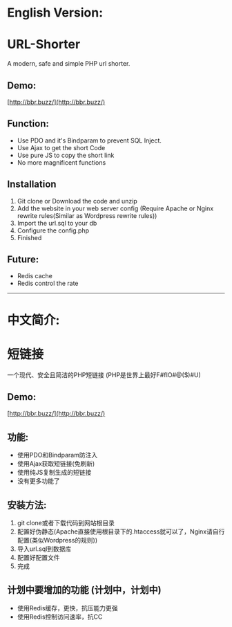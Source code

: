 # English Version:

# URL-Shorter

A modern, safe and simple PHP url shorter.

## Demo:
[http://bbr.buzz/](http://bbr.buzz/)

## Function:
+ Use PDO and it's Bindparam to prevent SQL Inject.
+ Use Ajax to get the short Code
+ Use pure JS to copy the short link
+ No more magnificent functions

## Installation
1. Git clone or Download the code and unzip
2. Add the website in your web server config (Require Apache or Nginx rewrite rules(Similar as Wordpress rewrite rules))
3. Import the url.sql to your db
4. Configure the config.php
5. Finished

## Future:
+ Redis cache
+ Redis control the rate

---

# 中文简介:

# 短链接

一个现代、安全且简洁的PHP短链接 (PHP是世界上最好F#fIO#@($)#U)

## Demo:
[http://bbr.buzz/](http://bbr.buzz/)

## 功能:
+ 使用PDO和Bindparam防注入
+ 使用Ajax获取短链接(免刷新)
+ 使用纯JS复制生成的短链接
+ 没有更多功能了

## 安装方法:
1. git clone或者下载代码到网站根目录
2. 配置好伪静态(Apache直接使用根目录下的.htaccess就可以了，Nginx请自行配置(类似Wordpress的规则)) 
3. 导入url.sql到数据库
4. 配置好配置文件
5. 完成

## 计划中要增加的功能 (计划中，计划中)
+ 使用Redis缓存，更快，抗压能力更强
+ 使用Redis控制访问速率，抗CC
